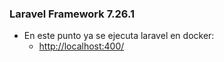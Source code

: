 ### Laravel Framework 7.26.1
- En este punto ya se ejecuta laravel en docker:
    - [http://localhost:400/](http://localhost:400/)
